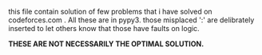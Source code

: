 this file contain solution of few problems that i have solved on codeforces.com .
All these are in pypy3.
those misplaced ':' are delibrately inserted to let others know that those have faults on logic.




****************************THESE ARE NOT NECESSARILY THE OPTIMAL SOLUTION.**************************** 
